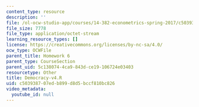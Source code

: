 ```yaml
---
content_type: resource
description: ''
file: /ol-ocw-studio-app/courses/14-382-econometrics-spring-2017/c503938707edb899d8d5bccf810bc826_Democracy-v4.R
file_size: 7778
file_type: application/octet-stream
learning_resource_types: []
license: https://creativecommons.org/licenses/by-nc-sa/4.0/
ocw_type: OCWFile
parent_title: Homework 6
parent_type: CourseSection
parent_uid: 5c138074-4ca9-843d-ce19-106724e03403
resourcetype: Other
title: Democracy-v4.R
uid: c5039387-07ed-b899-d8d5-bccf810bc826
video_metadata:
  youtube_id: null
---
```

